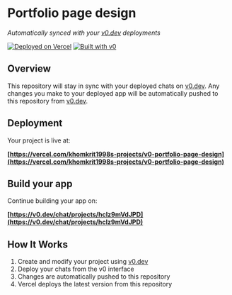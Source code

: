 # Portfolio page design

*Automatically synced with your [v0.dev](https://v0.dev) deployments*

[![Deployed on Vercel](https://img.shields.io/badge/Deployed%20on-Vercel-black?style=for-the-badge&logo=vercel)](https://vercel.com/khomkrit1998s-projects/v0-portfolio-page-design)
[![Built with v0](https://img.shields.io/badge/Built%20with-v0.dev-black?style=for-the-badge)](https://v0.dev/chat/projects/hcIz9mVdJPD)

## Overview

This repository will stay in sync with your deployed chats on [v0.dev](https://v0.dev).
Any changes you make to your deployed app will be automatically pushed to this repository from [v0.dev](https://v0.dev).

## Deployment

Your project is live at:

**[https://vercel.com/khomkrit1998s-projects/v0-portfolio-page-design](https://vercel.com/khomkrit1998s-projects/v0-portfolio-page-design)**

## Build your app

Continue building your app on:

**[https://v0.dev/chat/projects/hcIz9mVdJPD](https://v0.dev/chat/projects/hcIz9mVdJPD)**

## How It Works

1. Create and modify your project using [v0.dev](https://v0.dev)
2. Deploy your chats from the v0 interface
3. Changes are automatically pushed to this repository
4. Vercel deploys the latest version from this repository
